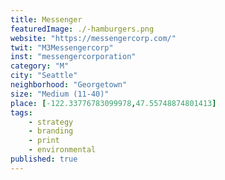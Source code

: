 ```yaml
---
title: Messenger
featuredImage: ./-hamburgers.png
website: "https://messengercorp.com/"
twit: "M3Messengercorp"
inst: "messengercorporation"
category: "M"
city: "Seattle"
neighborhood: "Georgetown"
size: "Medium (11-40)"
place: [-122.33776783099978,47.55748874801413]
tags:
    - strategy
    - branding
    - print
    - environmental
published: true
---
```




